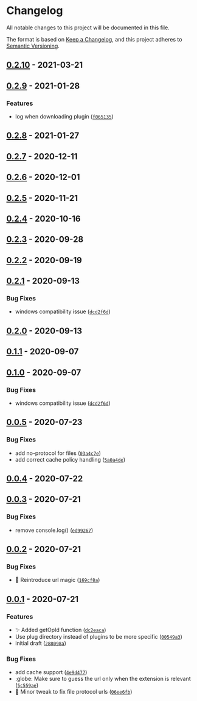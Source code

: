 # Changelog

All notable changes to this project will be documented in this file.

The format is based on [Keep a Changelog], and this project adheres to
[Semantic Versioning].

## [0.2.10] - 2021-03-21

## [0.2.9] - 2021-01-28

### Features

- log when downloading plugin ([`f065135`])

## [0.2.8] - 2021-01-27

## [0.2.7] - 2020-12-11

## [0.2.6] - 2020-12-01

## [0.2.5] - 2020-11-21

## [0.2.4] - 2020-10-16

## [0.2.3] - 2020-09-28

## [0.2.2] - 2020-09-19

## [0.2.1] - 2020-09-13

### Bug Fixes

- windows compatibility issue ([`dcd2f6d`])

## [0.2.0] - 2020-09-13

## [0.1.1] - 2020-09-07

## [0.1.0] - 2020-09-07

### Bug Fixes

- windows compatibility issue ([`dcd2f6d`])

## [0.0.5] - 2020-07-23

### Bug Fixes

- add no-protocol for files ([`03a4c7e`])
- add correct cache policy handling ([`5a0a4de`])

## [0.0.4] - 2020-07-22

## [0.0.3] - 2020-07-21

### Bug Fixes

- remove console.log() ([`ed99267`])

## [0.0.2] - 2020-07-21

### Bug Fixes

- :bug: Reintroduce url magic ([`169cf8a`])

## [0.0.1] - 2020-07-21

### Features

- :sparkles: Added getOpId function ([`dc2eaca`])
- Use plug directory instead of plugins to be more specific ([`00549a3`])
- initial draft ([`288098a`])

### Bug Fixes

- add cache support ([`4e9d477`])
- :globe: Make sure to guess the url only when the extension is relevant
  ([`5c559ae`])
- :wrench: Minor tweak to fix file protocol urls ([`06ee6fb`])

[keep a changelog]: https://keepachangelog.com/en/1.0.0/
[semantic versioning]: https://semver.org/spec/v2.0.0.html
[0.2.10]: https://github.com/denosaurs/plug/compare/0.2.9...0.2.10
[0.2.9]: https://github.com/denosaurs/plug/compare/0.2.8...0.2.9
[`f065135`]: https://github.com/denosaurs/plug/commit/f0651353cce36479deae0d2f41408e31ab00cbbf
[0.2.8]: https://github.com/denosaurs/plug/compare/0.2.7...0.2.8
[0.2.7]: https://github.com/denosaurs/plug/compare/0.2.6...0.2.7
[0.2.6]: https://github.com/denosaurs/plug/compare/0.2.5...0.2.6
[0.2.5]: https://github.com/denosaurs/plug/compare/0.2.4...0.2.5
[0.2.4]: https://github.com/denosaurs/plug/compare/0.2.3...0.2.4
[0.2.3]: https://github.com/denosaurs/plug/compare/0.2.2...0.2.3
[0.2.2]: https://github.com/denosaurs/plug/compare/0.2.1...0.2.2
[0.2.1]: https://github.com/denosaurs/plug/compare/0.2.0...0.2.1
[`dcd2f6d`]: https://github.com/denosaurs/plug/commit/dcd2f6d5753f227e5adabe1fa30fb6e98409a9e7
[0.2.0]: https://github.com/denosaurs/plug/compare/0.1.1...0.2.0
[0.1.1]: https://github.com/denosaurs/plug/compare/0.1.0...0.1.1
[0.1.0]: https://github.com/denosaurs/plug/compare/0.0.5...0.1.0
[`dcd2f6d`]: https://github.com/denosaurs/plug/commit/dcd2f6d5753f227e5adabe1fa30fb6e98409a9e7
[0.0.5]: https://github.com/denosaurs/plug/compare/0.0.4...0.0.5
[`03a4c7e`]: https://github.com/denosaurs/plug/commit/03a4c7e6bd825248ebc8187aebd47662850c48d9
[`5a0a4de`]: https://github.com/denosaurs/plug/commit/5a0a4de6cbfbb65f7e90aa637831ee98455b7732
[0.0.4]: https://github.com/denosaurs/plug/compare/0.0.3...0.0.4
[0.0.3]: https://github.com/denosaurs/plug/compare/0.0.2...0.0.3
[`ed99267`]: https://github.com/denosaurs/plug/commit/ed992674462df8b3aa9711d7e7dc255117cd046c
[0.0.2]: https://github.com/denosaurs/plug/compare/0.0.1...0.0.2
[`169cf8a`]: https://github.com/denosaurs/plug/commit/169cf8a4fceaa7aab9c37d8b4890b2ed8cf88f2f
[0.0.1]: https://github.com/denosaurs/plug/compare/0.0.1
[`dc2eaca`]: https://github.com/denosaurs/plug/commit/dc2eaca4ada2a1d8c1245b82898af2615bcb4473
[`00549a3`]: https://github.com/denosaurs/plug/commit/00549a35e16ea1a804639d9b93f7c7dac5d745ed
[`288098a`]: https://github.com/denosaurs/plug/commit/288098abc64d2edf7edd96f8cba4d8a0d80e2e2d
[`4e9d477`]: https://github.com/denosaurs/plug/commit/4e9d477e4216bccde573def579b74035e3de085e
[`5c559ae`]: https://github.com/denosaurs/plug/commit/5c559ae314db93ebb9c7c7b948f90d993a767957
[`06ee6fb`]: https://github.com/denosaurs/plug/commit/06ee6fbd528e4b66f0ec1bf92f21c4f3930ea490
